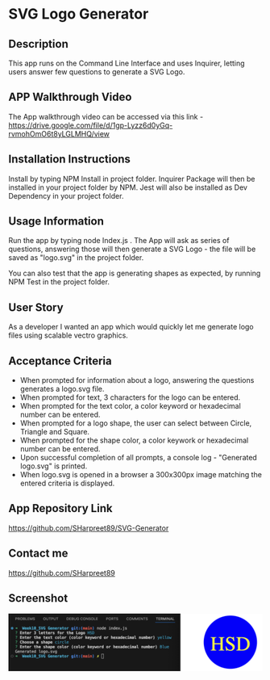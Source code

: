 # SVG Logo Generator

## Description

This app runs on the Command Line Interface and uses Inquirer, letting users answer few questions to generate a SVG Logo.

## APP Walkthrough Video

The App walkthrough video can be accessed via this link - https://drive.google.com/file/d/1gp-Lyzz6d0yGq-rvmohOmO6t8yLGLMHQ/view

## Installation Instructions

Install by typing NPM Install in project folder.
Inquirer Package will then be installed in your project folder by NPM.
Jest will also be installed as Dev Dependency in your project folder.

## Usage Information

Run the app by typing node Index.js . The App will ask as series of questions, answering those will then generate a SVG Logo - the file will be saved as "logo.svg" in the project folder.

You can also test that the app is generating shapes as expected, by running NPM Test in the project folder.

## User Story

As a developer I wanted an app which would quickly let me generate logo files using scalable vectro graphics.

## Acceptance Criteria

- When prompted for information about a logo, answering the questions generates a logo.svg file.
- When prompted for text, 3 characters for the logo can be entered.
- When prompted for the text color, a color keyword or hexadecimal number can be entered.
- When prompted for a logo shape, the user can select between Circle, Triangle and Square.
- When prompted for the shape color, a color keywork or hexadecimal number can be entered.
- Upon successful completion of all prompts, a console log - "Generated logo.svg" is printed.
- When logo.svg is opened in a browser a 300x300px image matching the entered criteria is displayed.

## App Repository Link

https://github.com/SHarpreet89/SVG-Generator

## Contact me

https://github.com/SHarpreet89

## Screenshot

![Alt text](./assets/images/App%20Image.png)
